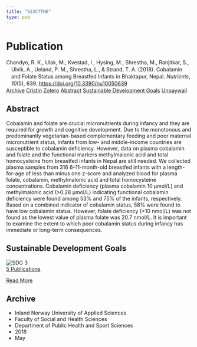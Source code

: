 ```yaml
---
title: "S23CTTNE"
type: pub
---
```

<h1>Publication</h1>
<article id="csl-bib-container-S23CTTNE" class="csl-bib-container">
  <div class="csl-bib-body" style="line-height: 1.35; padding-left: 1em; text-indent:-1em;">
  <div class="csl-entry">Chandyo, R. K., Ulak, M., Kvestad, I., Hysing, M., Shrestha, M., Ranjitkar, S., Ulvik, A., Ueland, P. M., Shrestha, L., &amp; Strand, T. A. (2018). Cobalamin and Folate Status among Breastfed Infants in Bhaktapur, Nepal. <i>Nutrients</i>, <i>10</i>(5), 639. <a href="https://doi.org/10.3390/nu10050639">https://doi.org/10.3390/nu10050639</a></div>
</div>
  <div class="csl-bib-buttons">
    <a href="#taxonomy-article-S23CTTNE" class="csl-bib-button">Archive</a>
    <a href="https://app.cristin.no/results/show.jsf?id=1585864" alt="Cristin URL" class="csl-bib-button">Cristin</a>
    <a href="http://zotero.org/groups/5402882/items/S23CTTNE" alt="Zotero URL" class="csl-bib-button">Zotero</a>
    <a href="#abstract-article-S23CTTNE" class="csl-bib-button">Abstract</a>
    <a href="#sdg-article-S23CTTNE" class="csl-bib-button">Sustainable Development Goals</a>
    <a href="https://www.mdpi.com/2072-6643/10/5/639/pdf?version=1526644502" class="csl-bib-button">Unpaywall</a>
  </div>
  <div id="csl-bib-meta-container-S23CTTNE"></div>
</article>
<div id="csl-bib-meta-S23CTTNE" class="csl-bib-meta">
  <article id="abstract-article-S23CTTNE" class="abstract-article">
    <h1>Abstract</h1>
    Cobalamin and folate are crucial micronutrients during infancy and they are required for growth and cognitive development. Due to the monotonous and predominantly vegetarian-based complementary feeding and poor maternal micronutrient status, infants from low- and middle-income countries are susceptible to cobalamin deficiency. However, data on plasma cobalamin and folate and the functional markers methylmalonic acid and total homocysteine from breastfed infants in Nepal are still needed. We collected plasma samples from 316 6–11-month-old breastfed infants with a length-for-age of less than minus one z-score and analyzed blood for plasma folate, cobalamin, methylmalonic acid and total homocysteine concentrations. Cobalamin deficiency (plasma cobalamin 10 µmol/L) and methylmalonic acid (&gt;0.28 µmol/L) indicating functional cobalamin deficiency were found among 53% and 75% of the infants, respectively. Based on a combined indicator of cobalamin status, 58% were found to have low cobalamin status. However, folate deficiency (&lt;10 nmol/L) was not found as the lowest value of plasma folate was 20.7 nmol/L. It is important to examine the extent to which poor cobalamin status during infancy has immediate or long-term consequences.
  </article>
  <article id="sdg-article-S23CTTNE" class="sdg-article">
    <h1>Sustainable Development Goals</h1>
    <div class="sdg-container"><div id="sdg3" class="sdg"> <img src="{{< params subfolder >}}images/sdg/sdg03_en.png" class="image" alt="SDG 3"> <div class="sdg-overlay"> <a href="{{< params subfolder >}}en/archive/?sdg=3#archive" class="sdg-publication-count"><span>5</span> Publications</a> <p><a href="https://sdgs.un.org/goals/goal3" class="sdg-read-more">Read More</a></p> </div> </div></div>
  </article>
  <article id="taxonomy-article-S23CTTNE" class="taxonomy-article">
    <h1>Archive</h1>
    <ul>
      <li>Inland Norway University of Applied Sciences</li>
      <li>Faculty of Social and Health Sciences</li>
      <li>Department of Public Health and Sport Sciences</li>
      <li>2018</li>
      <li>May</li>
    </ul>
  </article>
</div>
